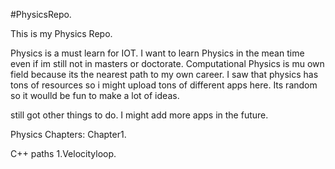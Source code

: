 #PhysicsRepo.

This is my Physics Repo.

Physics is a must learn for IOT.
I want to learn Physics in the mean time even if im still not in masters or doctorate.
Computational Physics is mu own field because its the nearest path to my own career.
I saw that physics has tons of resources so i might upload tons of different apps here.
Its random so it woulld be fun to make a lot of ideas.

still got other things to do.
I might add more apps in the future.


Physics Chapters:
Chapter1.


C++
paths
1.Velocityloop.
